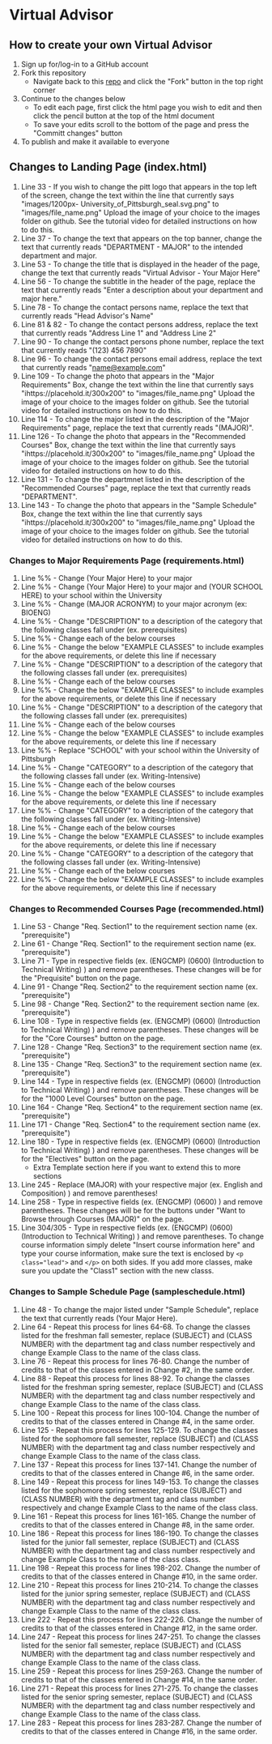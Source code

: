 # Virtual Advisor

## How to create your own Virtual Advisor
1. Sign up for/log-in to a GitHub account
2. Fork this repository
    * Navigate back to this [repo](https://github.com/sarrisv/virtual-advisor/edit/master/README.md) and click the "Fork" button in the top right corner
3. Continue to the changes below
    * To edit each page, first click the html page you wish to edit and then click the pencil button at the top of the html document
    * To save your edits scroll to the bottom of the page and press the "Committ changes" button
 4. To publish and make it available to everyone 
    
## Changes to Landing Page (index.html)
1. Line 33 - If you wish to change the pitt logo that appears in the top left of the screen, change the text within the line that currently says "images/1200px-                 University_of_Pittsburgh_seal.svg.png" to "images/file_name.png" Upload the image of your choice to the images folder on github. See the tutorial video for                     detailed instructions on how to do this.  
2. Line 37 - To change the text that appears on the top banner, change the text that currently reads "DEPARTMENT - MAJOR" to the intended department and major. 
3. Line 53 - To change the title that is displayed in the header of the page, change the text that currently reads "Virtual Advisor - Your Major Here"  
4. Line 56 - To change the subtitle in the header of the page, replace the text that currently reads "Enter a description about your department and major here."    
5. Line 78 - To change the contact persons name, replace the text that currently reads "Head Advisor's Name"   
6. Line 81 & 82 - To change the contact persons address, replace the text that currently reads "Address Line 1" and "Address Line 2" 
7. Line 90 - To change the contact persons phone number, replace the text that currently reads "(123) 456 7890" 
8. Line 96 - To change the contact persons email address, replace the text that currently reads "name@example.com"  
9. Line 109 - To change the photo that appears in the "Major Requirements" Box, change the text within the line that currently says "ihttps://placehold.it/300x200" to "images/file_name.png" Upload the image of your choice to the images folder on github. See the tutorial video for detailed instructions on how to do this.  
10. Line 114 - To change the major listed in the description of the "Major Requirements" page, replace the text that currently reads "(MAJOR)".
11. Line 126 - To change the photo that appears in the "Recommended Courses" Box, change the text within the line that currently says           "ihttps://placehold.it/300x200" to "images/file_name.png" Upload the image of your choice to the images folder on github. See the tutorial video for detailed instructions on how to do this.
12. Line 131 - To change the departmnet listed in the description of the "Recommended Courses" page, replace the text that currently reads "DEPARTMENT".
13. Line 143 - To change the photo that appears in the "Sample Schedule" Box, change the text within the line that currently says           "ihttps://placehold.it/300x200" to "images/file_name.png" Upload the image of your choice to the images folder on github. See the tutorial video for detailed instructions on how to do this.

### Changes to Major Requirements Page (requirements.html)
1. Line %% - Change (Your Major Here) to your major
2. Line %% - Change (Your Major Here) to your major and (YOUR SCHOOL HERE) to your school within the University
3. Line %% - Change (MAJOR ACRONYM) to your major acronym (ex: BIOENG)
4. Line %% - Change "DESCRIPTION" to a description of the category that the following classes fall under (ex. prerequisites)
5. Line %% - Change each of the below courses
6. Line %% - Change the below "EXAMPLE CLASSES" to include examples for the above requirements, or delete this line if necessary
7. Line %% - Change "DESCRIPTION" to a description of the category that the following classes fall under (ex. prerequisites)
8. Line %% - Change each of the below courses
9. Line %% - Change the below "EXAMPLE CLASSES" to include examples for the above requirements, or delete this line if necessary
10. Line %% - Change "DESCRIPTION" to a description of the category that the following classes fall under (ex. prerequisites)
11. Line %% - Change each of the below courses
12. Line %% - Change the below "EXAMPLE CLASSES" to include examples for the above requirements, or delete this line if necessary
13. Line %% - Replace "SCHOOL" with your school within the University of Pittsburgh
14. Line %% - Change "CATEGORY" to a description of the category that the following classes fall under (ex. Writing-Intensive)
15. Line %% - Change each of the below courses
16. Line %% - Change the below "EXAMPLE CLASSES" to include examples for the above requirements, or delete this line if necessary
17. Line %% - Change "CATEGORY" to a description of the category that the following classes fall under (ex. Writing-Intensive)
18. Line %% - Change each of the below courses
19. Line %% - Change the below "EXAMPLE CLASSES" to include examples for the above requirements, or delete this line if necessary
20. Line %% - Change "CATEGORY" to a description of the category that the following classes fall under (ex. Writing-Intensive)
21. Line %% - Change each of the below courses
22. Line %% - Change the below "EXAMPLE CLASSES" to include examples for the above requirements, or delete this line if necessary
### Changes to Recommended Courses Page (recommended.html)
1. Line 53 - Change "Req. Section1" to the requirement section name (ex. "prerequisite")
2. Line 61 - Change "Req. Section1" to the requirement section name (ex. "prerequisite")
3. Line 71 - Type in respective fields (ex. (ENGCMP) (0600) (Introduction to Technical Writing) ) and remove parentheses. These changes will be for the "Prequisite" button on the page.
4. Line 91 - Change "Req. Section2" to the requirement section name (ex. "prerequisite")
5. Line 98 - Change "Req. Section2" to the requirement section name (ex. "prerequisite")
6. Line 108 - Type in respective fields (ex. (ENGCMP) (0600) (Introduction to Technical Writing) ) and remove parentheses. These changes will be for the "Core Courses" button on the page. 
7. Line 128 - Change "Req. Section3" to the requirement section name (ex. "prerequisite")
8. Line 135 - Change "Req. Section3" to the requirement section name (ex. "prerequisite")
9. Line 144 - Type in respective fields (ex. (ENGCMP) (0600) (Introduction to Technical Writing) ) and remove parentheses. These changes will be for the "1000 Level Courses" button on the page.
10. Line 164 - Change "Req. Section4" to the requirement section name (ex. "prerequisite")
11. Line 171 - Change "Req. Section4" to the requirement section name (ex. "prerequisite")
12. Line 180 - Type in respective fields (ex. (ENGCMP) (0600) (Introduction to Technical Writing) ) and remove parentheses. These changes will be for the "Electives" button on the page.
    * Extra Template section here if you want to extend this to more sections
13. Line 245 - Replace (MAJOR) with your respective major (ex. English and Composition) ) and remove parentheses!
14. Line 258 - Type in respective fields (ex. (ENGCMP) (0600) ) and remove parentheses. These changes will be for the buttons under "Want to Browse through Courses (MAJOR)" on the page.
15. Line 304/305 - Type in respective fields (ex. (ENGCMP) (0600) (Introduction to Technical Writing) ) and remove parentheses. To change course information simply delete "Insert course information here" and type your course information, make sure the text is enclosed by `<p class="lead">` and `</p>` on both sides. If you add more classes, make sure you update the "Class1" section with the new classs. 
### Changes to Sample Schedule Page (sampleschedule.html)
1. Line 48 - To change the major listed under "Sample Schedule", replace the text that currently reads (Your Major Here).
2. Line 64 - Repeat this process for lines 64-68. To change the classes listed for the freshman fall semester, replace (SUBJECT) and (CLASS NUMBER) with the department tag and class number respectively and change Example Class to the name of the class class.
3. Line 76 - Repeat this process for lines 76-80. Change the number of credits to that of the classes entered in Change #2, in the same order.
4. Line 88 - Repeat this process for lines 88-92. To change the classes listed for the freshman spring semester, replace (SUBJECT) and (CLASS NUMBER) with the department tag and class number respectively and change Example Class to the name of the class class.
5. Line 100 - Repeat this process for lines 100-104. Change the number of credits to that of the classes entered in Change #4, in the same order.
6. Line 125 - Repeat this process for lines 125-129. To change the classes listed for the sophomore fall semester, replace (SUBJECT) and (CLASS NUMBER) with the department tag and class number respectively and change Example Class to the name of the class class.
7. Line 137 - Repeat this process for lines 137-141. Change the number of credits to that of the classes entered in Change #6, in the same order.
8. Line 149 - Repeat this process for lines 149-153. To change the classes listed for the sophomore spring semester, replace (SUBJECT) and (CLASS NUMBER) with the department tag and class number respectively and change Example Class to the name of the class class.
9. Line 161 - Repeat this process for lines 161-165. Change the number of credits to that of the classes entered in Change #8, in the same order.
10. Line 186 - Repeat this process for lines 186-190. To change the classes listed for the junior fall semester, replace (SUBJECT) and (CLASS NUMBER) with the department tag and class number respectively and change Example Class to the name of the class class.
11. Line 198 - Repeat this process for lines 198-202. Change the number of credits to that of the classes entered in Change #10, in the same order.
12. Line 210 - Repeat this process for lines 210-214. To change the classes listed for the junior spring semester, replace (SUBJECT) and (CLASS NUMBER) with the department tag and class number respectively and change Example Class to the name of the class class.
13. Line 222 - Repeat this process for lines 222-226. Change the number of credits to that of the classes entered in Change #12, in the same order.
14. Line 247 - Repeat this process for lines 247-251. To change the classes listed for the senior fall semester, replace (SUBJECT) and (CLASS NUMBER) with the department tag and class number respectively and change Example Class to the name of the class class.
15. Line 259 - Repeat this process for lines 259-263. Change the number of credits to that of the classes entered in Change #14, in the same order.
16. Line 271 - Repeat this process for lines 271-275. To change the classes listed for the senior spring semester, replace (SUBJECT) and (CLASS NUMBER) with the department tag and class number respectively and change Example Class to the name of the class class.
17. Line 283 - Repeat this process for lines 283-287. Change the number of credits to that of the classes entered in Change #16, in the same order.
